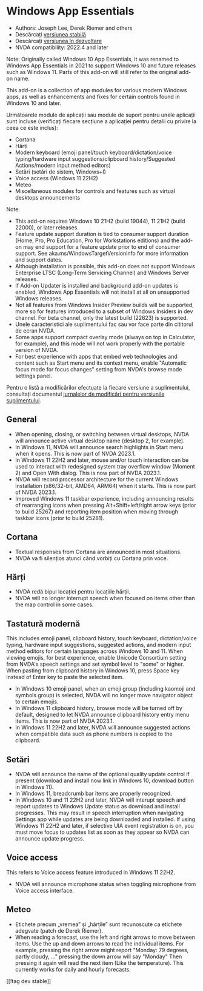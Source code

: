 # Windows App Essentials #

* Authors: Joseph Lee, Derek Riemer and others
* Descărcați [versiunea stabilă][1]
* Descărcați [versiunea în dezvoltare][2]
* NVDA compatibility: 2022.4 and later

Note: Originally called Windows 10 App Essentials, it was renamed to Windows
App Essentials in 2021 to support Windows 10 and future releases such as
Windows 11. Parts of this add-on will still refer to the original add-on
name.

This add-on is a collection of app modules for various modern Windows apps,
as well as enhancements and fixes for certain controls found in Windows 10
and later.

Următoarele module de aplicații sau module de suport pentru unele aplicații
sunt incluse (verificați fiecare secțiune a aplicației pentru detalii cu
privire la ceea ce este inclus):

* Cortana
* Hărți
* Modern keyboard (emoji panel/touch keyboard/dictation/voice
  typing/hardware input suggestions/clipboard history/Suggested
  Actions/modern input method editors)
* Setări (setări de sistem, Windows+I)
* Voice access (Windows 11 22H2)
* Meteo
* Miscellaneous modules for controls and features such as virtual desktops
  announcements

Note:

* This add-on requires Windows 10 21H2 (build 19044), 11 21H2 (build 22000),
  or later releases.
* Feature update support duration is tied to consumer support duration
  (Home, Pro, Pro Education, Pro for Workstations editions) and the add-on
  may end support for a feature update prior to end of consumer support. See
  aka.ms/WindowsTargetVersioninfo for more information and support dates.
* Although installation is possible, this add-on does not support Windows
  Enterprise LTSC (Long-Term Servicing Channel) and Windows Server releases.
* If Add-on Updater is installed and background add-on updates is enabled,
  Windows App Essentials will not install at all on unsupported Windows
  releases.
* Not all features from Windows Insider Preview builds will be supported,
  more so for features introduced to a subset of Windows Insiders in dev
  channel. For beta channel, only the latest build (22623) is supported.
* Unele caracteristici ale suplimentului fac sau vor face parte din
  cititorul de ecran NVDA.
* Some apps support compact overlay mode (always on top in Calculator, for
  example), and this mode will not work properly with the portable version
  of NVDA.
* For best experience with apps that embed web technologies and content such
  as Start menu and its context menu, enable "Automatic focus mode for focus
  changes" setting from NVDA's browse mode settings panel.

Pentru o listă a modificărilor efectuate la fiecare versiune a
suplimentului, consultați documentul [jurnalelor de modificări pentru
versiunile suplimentului][3].

## General

* When opening, closing, or switching between virtual desktops, NVDA will
  announce active virtual desktop name (desktop 2, for example).
* In Windows 11, NVDA will announce search highlights in Start menu when it
  opens. This is now part of NVDA 2023.1.
* In Windows 11 22H2 and later, mouse and/or touch interaction can be used
  to interact with redesigned system tray overflow window (Moment 2) and
  Open With dialog. This is now part of NVDA 2023.1.
* NVDA will record processor architecture for the current Windows
  installation (x86/32-bit, AMD64, ARM64) when it starts. This is now part
  of NVDA 2023.1.
* Improved Windows 11 taskbar experience, including announcing results of
  rearranging icons when pressing Alt+Shift+left/right arrow keys (prior to
  build 25267) and reporting item position when moving through taskbar icons
  (prior to build 25281).

## Cortana

* Textual responses from Cortana are announced in most situations.
* NVDA va fi silențios atunci când vorbiți cu Cortana prin voce.

## Hărți

* NVDA redă bipul locației pentru locațiile hărții.
* NVDA will no longer interrupt speech when focused on items other than the
  map control in some cases.

## Tastatură modernă

This includes emoji panel, clipboard history, touch keyboard,
dictation/voice typing, hardware input suggestions, suggested actions, and
modern input method editors for certain languages across Windows 10 and
11. When viewing emojis, for best experience, enable Unicode Consortium
setting from NVDA's speech settings and set symbol level to "some" or
higher. When pasting from clipboard history in Windows 10, press Space key
instead of Enter key to paste the selected item.

* In Windows 10 emoji panel, when an emoji group (including kaomoji and
  symbols group) is selected, NVDA will no longer move navigator object to
  certain emojis.
* In Windows 11 clipboard history, browse mode will be turned off by
  default, designed to let NVDA announce clipboard history entry menu
  items. This is now part of NVDA 2023.1.
* In Windows 11 22H2 and later, NVDA will announce suggested actions when
  compatible data such as phone numbers is copied to the clipboard.

## Setări

* NVDA will announce the name of the optional quality update control if
  present (download and install now link in Windows 10, download button in
  Windows 11).
* In Windows 11, breadcrumb bar items are properly recognized.
* In Windows 10 and 11 22H2 and later, NVDA will interupt speech and report
  updates to Windows Update status as download and install progresses. This
  may result in speech interruption when navigating Settings app while
  updates are being downloaded and installed. If using Windows 11 22H2 and
  later, if selective UIA event registration is on, you must move focus to
  updates list as soon as they appear so NVDA can announce update progress.

## Voice access

This refers to Voice access feature introduced in Windows 11 22H2.

* NVDA will announce microphone status when toggling microphone from Voice
  access interface.

## Meteo

* Etichete precum „vremea” și „hărțile” sunt recunoscute ca etichete
  adegvate (patch de Derek Riemer).
* When reading a forecast, use the left and right arrows to move between
  items. Use the up and down arrows to read the individual items. For
  example, pressing the right arrow might report "Monday: 79 degrees, partly
  cloudy, ..." pressing the down arrow will say "Monday" Then pressing it
  again will read the next item (Like the temperature). This currently works
  for daily and hourly forecasts.

[[!tag dev stable]]

[1]: https://addons.nvda-project.org/files/get.php?file=w10

[2]: https://addons.nvda-project.org/files/get.php?file=w10-dev

[3]: https://github.com/josephsl/wintenapps/wiki/w10changelog
